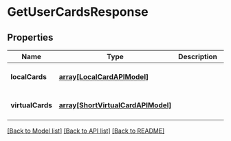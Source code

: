 # GetUserCardsResponse

## Properties
Name | Type | Description | Notes
------------ | ------------- | ------------- | -------------
**localCards** | [**array[LocalCardAPIModel]**](LocalCardAPIModel.md) |  | [optional] [default to null]
**virtualCards** | [**array[ShortVirtualCardAPIModel]**](ShortVirtualCardAPIModel.md) |  | [optional] [default to null]

[[Back to Model list]](../README.md#documentation-for-models) [[Back to API list]](../README.md#documentation-for-api-endpoints) [[Back to README]](../README.md)


